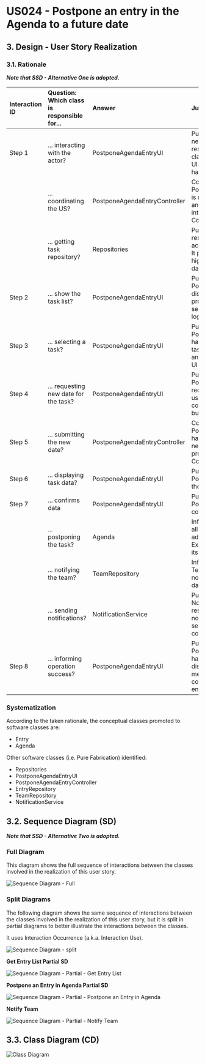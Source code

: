 # US024 - Postpone an entry in the Agenda to a future date

## 3. Design - User Story Realization 

### 3.1. Rationale

_**Note that SSD - Alternative One is adopted.**_


| Interaction ID | Question: Which class is responsible for... | Answer                        | Justification (with patterns)                                                                                                                                              |
|:---------------|:--------------------------------------------|:------------------------------|:---------------------------------------------------------------------------------------------------------------------------------------------------------------------------|
| Step 1         | ... interacting with the actor?             | PostponeAgendaEntryUI         | Pure Fabrication: There is no need to assign this responsibility to any existing class in the Domain Model. The UI class is a utility class for handling user interaction. |
|                | ... coordinating the US?                    | PostponeAgendaEntryController | Controller: PostponeAgendaEntryController is responsible for coordinating and controlling the flow of interaction, applying the Controller pattern.                        |
|                | ... getting task repository?                | Repositories                  | Pure Fabrication: Repositories is responsible for providing access to various repositories. It promotes low coupling and high cohesion by encapsulating data access logic. |
| Step 2         | ... show the task list?                     | PostponeAgendaEntryUI         | Pure Fabrication: PostponeAgendaEntryUI displays the entry list, promoting low coupling by separating UI logic from domain logic.                                          |
| Step 3         | ... selecting a task?                       | PostponeAgendaEntryUI         | Pure Fabrication: PostponeAgendaEntryUI handles the user selection of tasks, maintaining low coupling and high cohesion by managing UI interactions.                       |
| Step 4         | ... requesting new date for the task?       | PostponeAgendaEntryUI         | Pure Fabrication: PostponeAgendaEntryUI requests the new date from the user, ensuring separation of concerns between UI and business logic.                                |
| Step 5         | ... submitting the new date?                | PostponeAgendaEntryController | Controller: PostponeAgendaEntryController handles the submission of the new date, coordinating the process and applying the Controller pattern.                            |
| Step 6         | ... displaying task data?                   | PostponeAgendaEntryUI         | Pure Fabrication: PostponeAgendaEntryUI shows the data user insert.                                                                                                        |
| Step 7         | ... confirms data                           | PostponeAgendaEntryUI         | Pure Fabrication: PostponeAgendaEntryUI confirms the data from the user.                                                                                                   |
|                | ... postponing the task?                    | Agenda                        | Information Expert: Agenda has all entries and its attributes, adhering to the Information Expert pattern by encapsulating its own data validation logic.                  | 
|                | ... notifying the team?                     | TeamRepository                | Information Expert: TeamRepository handles team notifications as it manages team data and relationships.                                                                   | 
|                | ... sending notifications?                  | NotificationService           | Pure Fabrication: NotificationService is responsible for sending notifications, ensuring the separation of communication concerns from business logic.                     |
| Step 8         | ... informing operation success?            | PostponeAgendaEntryUI         | Pure Fabrication: PostponeAgendaEntryUI handles user interaction and displays success/error messages, promoting low coupling and high cohesion by encapsulating UI logic.  | 


### Systematization ##

According to the taken rationale, the conceptual classes promoted to software classes are: 

* Entry
* Agenda


Other software classes (i.e. Pure Fabrication) identified: 

* Repositories
* PostponeAgendaEntryUI
* PostponeAgendaEntryController
* EntryRepository
* TeamRepository
* NotificationService



## 3.2. Sequence Diagram (SD)

_**Note that SSD - Alternative Two is adopted.**_

### Full Diagram

This diagram shows the full sequence of interactions between the classes involved in the realization of this user story.

![Sequence Diagram - Full](svg/us024-sequence-diagram-full.svg)

### Split Diagrams

The following diagram shows the same sequence of interactions between the classes involved in the realization of this user story, but it is split in partial diagrams to better illustrate the interactions between the classes.

It uses Interaction Occurrence (a.k.a. Interaction Use).

![Sequence Diagram - split](svg/us024-sequence-diagram-split.svg)

**Get Entry List Partial SD**

![Sequence Diagram - Partial - Get Entry List](svg/us024-sequence-diagram-partial-get-entry-list.svg)

**Postpone an Entry in Agenda Partial SD**

![Sequence Diagram - Partial - Postpone an Entry in Agenda](svg/us024-sequence-diagram-partial-postpone-a-entry-in-agenda.svg)

**Notify Team**

![Sequence Diagram - Partial - Notify Team](svg/us024-sequence-diagram-partial-notify-team.svg)

## 3.3. Class Diagram (CD)

![Class Diagram](svg/us024-class-diagram.svg)